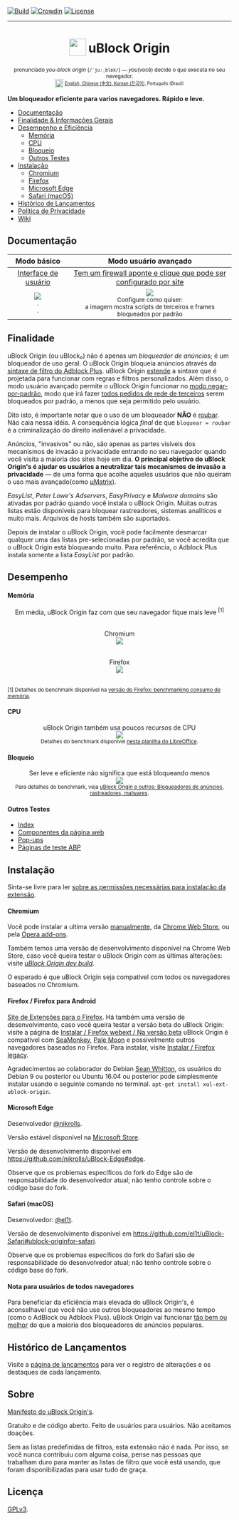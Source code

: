 [![Build](https://travis-ci.org/gorhill/uBlock.svg?branch=master)](https://travis-ci.org/gorhill/uBlock)
[![Crowdin](https://d322cqt584bo4o.cloudfront.net/ublock/localized.png)](https://crowdin.com/project/ublock)
[![License](https://img.shields.io/badge/License-GPLv3-blue.svg)](https://github.com/gorhill/uBlock/blob/master/LICENSE.txt)

***
<h1 align="center">
<sub>
<img  src="https://raw.githubusercontent.com/gorhill/uBlock/master/doc/img/icon38@2x.png"
      height="38"
      width="38">
</sub>
uBlock Origin
</h1>
<p align="center">
<sup> <!-- Pronounciation -->
      pronunciado <i>you-block origin</i> (<code>/ˈjuːˌblɒk/</code>) — <i>you</i>(você) decide o que executa no seu navegador.
</sup>
<br>
<sup> <!-- Languages -->
      <img src="https://raw.githubusercontent.com/gorhill/uBlock/master/doc/img/languageicon-36.png" width="18" height="18">
      <sup>
            <a href="https://github.com/gorhill/uBlock/blob/master/README.md#ublock-origin">
            English,          <a href="https://github.com/fang5566/uBlock/blob/master/README.md#ublock-origin">
            Chinese (中文),   </a><a href="https://github.com/delightbot/uBlock/blob/master/README.md#ublock-origin">
            Korean (한국어),<a/>
            Português (Brasil)
      </sup>
</sup>
</p>


**Um bloqueador eficiente para varios navegadores. Rápido e leve.**

* [Documentação](#documentação)
* [Finalidade & Informações Gerais](#finalidade)
* [Desempenho e Eficiência](#desempenho)
  * [Memória](#memória)
  * [CPU](#cpu)
  * [Bloqueio](#bloqueio)
  * [Outros Testes](#outros-testes)
* [Instalação](#instalação)
  * [Chromium](#chromium)
  * [Firefox](#firefox--firefox-para-android)
  * [Microsoft Edge](#microsoft-edge)
  - [Safari (macOS)](#safari-macos)
* [Histórico de Lançamentos](#histórico-de-lançamentos)
* [Política de Privacidade](https://github.com/ialexsilva/uBlock/wiki/Pol%C3%ADtica-de-Privacidade)
* [Wiki](https://github.com/gorhill/uBlock/wiki)

## Documentação

 Modo básico | Modo usuário avançado
:----------:|:------------------:
[Interface de usuário](https://github.com/gorhill/uBlock/wiki/Quick-guide:-popup-user-interface) | [Tem um firewall aponte e clique que pode ser configurado por site](https://github.com/gorhill/uBlock/wiki/Dynamic-filtering:-quick-guide) 
<a href="https://github.com/gorhill/uBlock/wiki/Quick-guide:-popup-user-interface"><img src="https://raw.githubusercontent.com/gorhill/uBlock/master/doc/img/popup-1.png" /></a><br><sup>.<br>.</sup> | <a href="https://github.com/gorhill/uBlock/wiki/Dynamic-filtering:-quick-guide"><img src="https://cloud.githubusercontent.com/assets/585534/9293685/378d18f0-4402-11e5-9255-8ed3fdbfa957.png" /></a><br><sup>Configure como quiser:<br>a imagem mostra scripts de terceiros e frames bloqueados por padrão</sup>

## Finalidade

uBlock Origin (ou uBlock₀) não é apenas um *bloqueador de anúncios*; é um bloqueador de uso geral. O uBlock Origin bloqueia anúncios através da [sintaxe de filtro do Adblock Plus](https://adblockplus.org/en/filters). uBlock Origin [estende](https://github.com/gorhill/uBlock/wiki/Filter-syntax-extensions) a sintaxe que é projetada para funcionar com regras e filtros personalizados. Além disso, o modo usuário avançado permite o uBlock Origin funcionar no [modo negar-por-padrão](https://github.com/gorhill/uBlock/wiki/Dynamic-filtering:-default-deny), modo que irá fazer [todos pedidos de rede de terceiros](https://requestpolicycontinued.github.io/#what-are-cross-site-requests) serem bloqueados por padrão, a menos que seja permitido pelo usuário.

Dito isto, é importante notar que o uso de um bloqueador **NÃO** é [roubar](https://twitter.com/LeaVerou/status/518154828166725632). Não caia nessa idéia. A consequência lógica _final_ de que `bloquear = roubar` é a criminalização do direito inalienável a privacidade.

Anúncios, "invasivos" ou não, são apenas as partes visíveis dos mecanismos de invasão a privacidade entrando no seu navegador quando você visita a maioria dos sites hoje em dia. **O principal objetivo do uBlock Origin's é ajudar os usuários a neutralizar tais mecanismos de invasão a privacidade** — de uma forma que acolhe aqueles usuários que não queiram o uso mais avançado(como [µMatrix](https://github.com/gorhill/uMatrix)).

_EasyList_, _Peter Lowe's Adservers_, _EasyPrivacy_ e _Malware domains_ são ativadas por padrão quando você instala o uBlock Origin. Muitas outras listas estão disponíveis para bloquear rastreadores, sistemas analíticos e muito mais. Arquivos de hosts também são suportados.

Depois de instalar o uBlock Origin, você pode facilmente desmarcar qualquer uma das listas pre-selecionadas por padrão, se você acredita que o uBlock Origin está bloqueando muito. Para referência, o Adblock Plus instala somente a lista _EasyList_ por padrão.

## Desempenho

#### Memória

<div align="center">
Em média, uBlock Origin faz com que seu navegador fique mais leve <sup>[1]</sup><br><br>

Chromium<br>
<img src="https://cloud.githubusercontent.com/assets/585534/10074141/15f04128-629c-11e5-9155-177fd4909083.png" /><br><br>

Firefox<br>
<img src="https://cloud.githubusercontent.com/assets/585534/10074130/0577118c-629c-11e5-9902-bf367c6a96c3.png" /><br><br>

</div>

<sup>[1] Detalhes do benchmark disponível na <a href="https://github.com/gorhill/uBlock/wiki/Firefox-version:-benchmarking-memory-footprint">versão do Firefox: benchmarking consumo de memória</a>.</sup><br>

#### CPU

<p align="center">
uBlock Origin também usa poucos recursos de CPU<br>
<img src="https://raw.githubusercontent.com/gorhill/uBlock/master/doc/benchmarks/cpu-usage-overall-chart-20141226.png" /><br>
<sup>Detalhes do benchmark disponível <a href="https://github.com/gorhill/uBlock/blob/master/doc/benchmarks/cpu-usage-overall-20141226.ods">nesta planilha do LibreOffice</a>.</sup>
</p>

#### Bloqueio

<p align="center">
Ser leve e eficiente não significa que está bloqueando menos<br>
<img src="https://raw.githubusercontent.com/gorhill/uBlock/master/doc/benchmarks/privex-201502-16.png" /><br>
<sup>Para detalhes do benchmark, veja 
<a href="https://github.com/gorhill/uBlock/wiki/uBlock-and-others%3A-Blocking-ads%2C-trackers%2C-malwares">uBlock Origin e outros: Bloqueadores de anúncios, rastreadores, malwares</a>.
</p>

#### Outros Testes

- [Index](http://raymondhill.net/ublock/tests.html)
- [Componentes da página web](http://raymondhill.net/ublock/tiles1.html)
- [Pop-ups](http://raymondhill.net/ublock/popup.html)
- [Páginas de teste ABP](https://testpages.adblockplus.org/)

## Instalação

Sinta-se livre para ler [sobre as permissões necessárias para instalação da extensão](https://github.com/gorhill/uBlock/wiki/About-the-required-permissions).

#### Chromium

Você pode instalar a ultima versão [manualmente](https://github.com/gorhill/uBlock/tree/master/dist#install), da [Chrome Web Store](https://chrome.google.com/webstore/detail/ublock-origin/cjpalhdlnbpafiamejdnhcphjbkeiagm), ou pela [Opera add-ons](https://addons.opera.com/en-gb/extensions/details/ublock/).

Também temos uma versão de desenvolvimento disponível na Chrome Web Store, caso você queira testar o uBlock Origin com as últimas alterações: visite [_uBlock Origin dev build_](https://chrome.google.com/webstore/detail/ublock-origin-dev-build/cgbcahbpdhpcegmbfconppldiemgcoii).

O esperado é que uBlock Origin seja compatível com todos os navegadores baseados no Chromium.

#### Firefox / Firefox para Android

[Site de Extensões para o Firefox](https://addons.mozilla.org/addon/ublock-origin/). Há também uma versão de desenvolvimento, caso você queira testar a versão beta do uBlock Origin: visite a página de [Instalar / Firefox webext / Na versão beta](https://github.com/gorhill/uBlock/blob/master/dist/README.md#for-beta-version)
uBlock Origin é compatível com [SeaMonkey](http://www.seamonkey-project.org/), [Pale Moon](https://www.palemoon.org/) e possivelmente outros navegadores baseados no Firefox. Para instalar, visite [Instalar / Firefox legacy](https://github.com/gorhill/uBlock/blob/master/dist/README.md#firefox-legacy).

Agradecimentos ao colaborador do Debian [Sean Whitton](https://wiki.debian.org/SeanWhitton), os usuários do Debian 9 ou posterior ou Ubuntu 16.04 ou posterior pode simplesmente instalar usando o seguinte comando no terminal.
`apt-get install xul-ext-ublock-origin`.

#### Microsoft Edge

Desenvolvedor [@nikrolls](https://github.com/nikrolls).

Versão estável disponível na [Microsoft Store](https://www.microsoft.com/store/p/app/9nblggh444l4).

Versão de desenvolvimento disponível em <https://github.com/nikrolls/uBlock-Edge#edge>.

Observe que os problemas específicos do fork do Edge são de responsabilidade do desenvolvedor atual; não tenho controle sobre o código base do fork.

#### Safari (macOS)

Desenvolvedor: [@el1t](https://github.com/el1t).

Versão de desenvolvimento disponível em <https://github.com/el1t/uBlock-Safari#ublock-originfor-safari>.

Observe que os problemas específicos do fork do Safari são de responsabilidade do desenvolvedor atual; não tenho controle sobre o código base do fork.

#### Nota para usuários de todos navegadores

Para beneficiar da eficiência mais elevada do uBlock Origin's, é aconselhavel que você não use outros bloqueadores ao mesmo tempo (como o AdBlock ou Adblock Plus). uBlock Origin vai funcionar [tão bem ou melhor](#blocking) do que a maioria dos bloqueadores de anúncios populares.

## Histórico de Lançamentos

Visite a [página de lançamentos](https://github.com/gorhill/uBlock/releases) para ver o registro de alterações e os destaques de cada lançamento.

## Sobre

[Manifesto do uBlock Origin's](MANIFESTO.md).

Gratuito e de código aberto. Feito de usuários para usuários. Não aceitamos doações.

Sem as listas predefinidas de filtros, esta extensão não é nada. 
Por isso, se você nunca contribuiu com alguma coisa, pense nas pessoas que trabalham duro
para manter as listas de filtro que você está usando, que foram disponibilizadas para usar
tudo de graça.

## Licença

[GPLv3](https://github.com/gorhill/uBlock/blob/master/LICENSE.txt).
